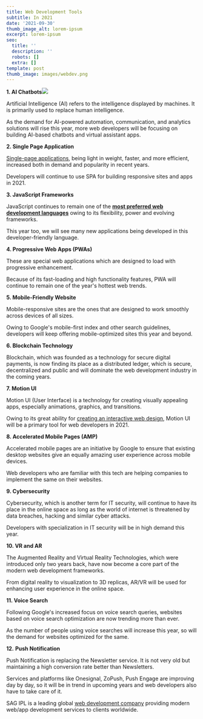 ```yaml
---
title: Web Development Tools
subtitle: In 2021
date: '2021-09-30'
thumb_image_alt: lorem-ipsum
excerpt: lorem-ipsum
seo:
  title: ''
  description: ''
  robots: []
  extra: []
template: post
thumb_image: images/webdev.png
---
```


**1. AI Chatbots**![](https://blog.sagipl.com/wp-content/uploads/2019/05/AI-Chatbots-1-1024x573.png)

Artificial Intelligence (AI) refers to the intelligence displayed by machines. It is primarily used to replace human intelligence.

As the demand for AI-powered automation, communication, and analytics solutions will rise this year, more web developers will be focusing on building AI-based chatbots and virtual assistant apps.

**2. Single Page Application**

[Single-page applications](https://www.sagipl.com/ipad-apps-development/), being light in weight, faster, and more efficient, increased both in demand and popularity in recent years.

Developers will continue to use SPA for building responsive sites and apps in 2021.

**3. JavaScript Frameworks**

JavaScript continues to remain one of the [**most preferred web development languages**](https://blog.sagipl.com/top-programming-languages/) owing to its flexibility, power and evolving frameworks.

This year too, we will see many new applications being developed in this developer-friendly language.

**4. Progressive Web Apps (PWAs)**

These are special web applications which are designed to load with progressive enhancement.

Because of its fast-loading and high functionality features, PWA will continue to remain one of the year's hottest web trends.

**5. Mobile-Friendly Website**

Mobile-responsive sites are the ones that are designed to work smoothly across devices of all sizes.

Owing to Google's mobile-first index and other search guidelines, developers will keep offering mobile-optimized sites this year and beyond.

**6. Blockchain Technology**

Blockchain, which was founded as a technology for secure digital payments, is now finding its place as a distributed ledger, which is secure, decentralized and public and will dominate the web development industry in the coming years.

**7. Motion UI**

Motion UI (User Interface) is a technology for creating visually appealing apps, especially animations, graphics, and transitions.

Owing to its great ability for [creating an interactive web design](https://www.sagipl.com/website-design/), Motion UI will be a primary tool for web developers in 2021.

**8. Accelerated Mobile Pages (AMP)**

Accelerated mobile pages are an initiative by Google to ensure that existing desktop websites give an equally amazing user experience across mobile devices.

Web developers who are familiar with this tech are helping companies to implement the same on their websites.

**9. Cybersecurity**

Cybersecurity, which is another term for IT security, will continue to have its place in the online space as long as the world of internet is threatened by data breaches, hacking and similar cyber attacks.

Developers with specialization in IT security will be in high demand this year.

**10. VR and AR**

The Augmented Reality and Virtual Reality Technologies, which were introduced only two years back, have now become a core part of the modern web development frameworks.

From digital reality to visualization to 3D replicas, AR/VR will be used for enhancing user experience in the online space.

**11. Voice Search**

Following Google's increased focus on voice search queries, websites based on voice search optimization are now trending more than ever.

As the number of people using voice searches will increase this year, so will the demand for websites optimized for the same.

**12.** **Push Notification**

Push Notification is replacing the Newsletter service. It is not very old but maintaining a high conversion rate better than Newsletters.

Services and platforms like Onesignal, ZoPush, Push Engage are improving day by day, so it will be in trend in upcoming years and web developers also have to take care of it.

SAG IPL is a leading global [web development company](https://www.sagipl.com/web-development/) providing modern web/app development services to clients worldwide.
